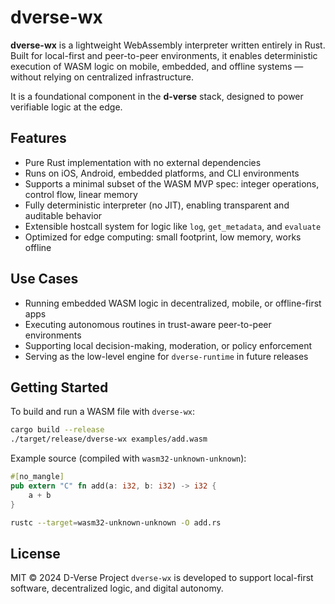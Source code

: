 # dverse-wx

**dverse-wx** is a lightweight WebAssembly interpreter written entirely in Rust.
Built for local-first and peer-to-peer environments, it enables deterministic execution of WASM logic on mobile, embedded, and offline systems — without relying on centralized infrastructure.

It is a foundational component in the **d-verse** stack, designed to power verifiable logic at the edge.


## Features

* Pure Rust implementation with no external dependencies
* Runs on iOS, Android, embedded platforms, and CLI environments
* Supports a minimal subset of the WASM MVP spec: integer operations, control flow, linear memory
* Fully deterministic interpreter (no JIT), enabling transparent and auditable behavior
* Extensible hostcall system for logic like `log`, `get_metadata`, and `evaluate`
* Optimized for edge computing: small footprint, low memory, works offline


## Use Cases

* Running embedded WASM logic in decentralized, mobile, or offline-first apps
* Executing autonomous routines in trust-aware peer-to-peer environments
* Supporting local decision-making, moderation, or policy enforcement
* Serving as the low-level engine for `dverse-runtime` in future releases


## Getting Started

To build and run a WASM file with `dverse-wx`:

```sh
cargo build --release
./target/release/dverse-wx examples/add.wasm
```

Example source (compiled with `wasm32-unknown-unknown`):

```rust
#[no_mangle]
pub extern "C" fn add(a: i32, b: i32) -> i32 {
    a + b
}
```

```sh
rustc --target=wasm32-unknown-unknown -O add.rs
```


## License

MIT © 2024 D-Verse Project
`dverse-wx` is developed to support local-first software, decentralized logic, and digital autonomy.
